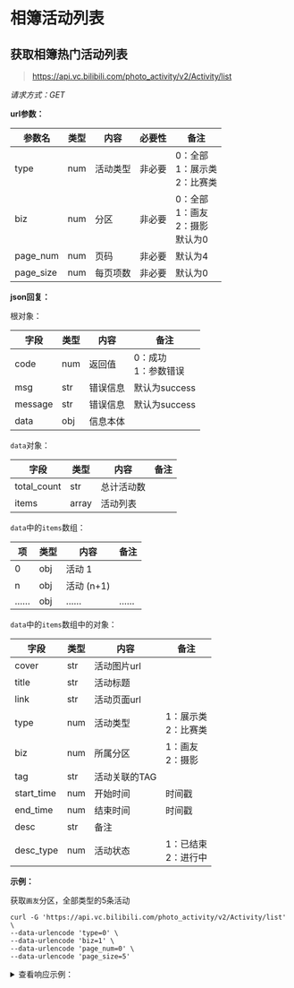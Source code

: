 # 相簿活动列表

## 获取相簿热门活动列表

> https://api.vc.bilibili.com/photo_activity/v2/Activity/list

*请求方式：GET*

**url参数：**

| 参数名    | 类型 | 内容     | 必要性 | 备注                                          |
| --------- | ---- | -------- | ------ | --------------------------------------------- |
| type      | num  | 活动类型 | 非必要 | 0：全部<br/>1：展示类<br/>2：比赛类           |
| biz       | num  | 分区     | 非必要 | 0：全部<br />1：画友<br/>2：摄影<br />默认为0 |
| page_num  | num  | 页码     | 非必要 | 默认为4                                       |
| page_size | num  | 每页项数 | 非必要 | 默认为0                                       |

**json回复：**

根对象：

| 字段    | 类型 | 内容     | 备注                     |
| ------- | ---- | -------- | ------------------------ |
| code    | num  | 返回值   | 0：成功<br />1：参数错误 |
| msg     | str  | 错误信息 | 默认为success            |
| message | str  | 错误信息 | 默认为success            |
| data    | obj  | 信息本体 |                          |

`data`对象：

| 字段        | 类型  | 内容       | 备注 |
| ----------- | ----- | ---------- | ---- |
| total_count | str   | 总计活动数 |      |
| items       | array | 活动列表   |      |

`data`中的`items`数组：

| 项   | 类型 | 内容       | 备注 |
| ---- | ---- | ---------- | ---- |
| 0    | obj  | 活动 1     |      |
| n    | obj  | 活动 (n+1) |      |
| ……   | obj  | ……         | ……   |

`data`中的`items`数组中的对象：

| 字段       | 类型 | 内容          | 备注                     |
| ---------- | ---- | ------------- | ------------------------ |
| cover      | str  | 活动图片url   |                          |
| title      | str  | 活动标题      |                          |
| link       | str  | 活动页面url   |                          |
| type       | num  | 活动类型      | 1：展示类<br/>2：比赛类  |
| biz        | num  | 所属分区      | 1：画友<br/>2：摄影      |
| tag        | str  | 活动关联的TAG |                          |
| start_time | num  | 开始时间      | 时间戳                   |
| end_time   | num  | 结束时间      | 时间戳                   |
| desc       | str  | 备注          |                          |
| desc_type  | num  | 活动状态      | 1：已结束<br />2：进行中 |

**示例：**

获取`画友`分区，全部类型的5条活动

```shell
curl -G 'https://api.vc.bilibili.com/photo_activity/v2/Activity/list' \
--data-urlencode 'type=0' \
--data-urlencode 'biz=1' \
--data-urlencode 'page_num=0' \
--data-urlencode 'page_size=5'
```

<details>
<summary>查看响应示例：</summary>


```json
{
    "code": 0,
    "msg": "success",
    "message": "success",
    "data": {
        "total_count": 21,
        "items": [
            {
                "cover": "http://i0.hdslb.com/bfs/vc/344d175cf88f217ce8bd0f004a2c5e770eff2e03.png",
                "title": "#月饼拟人#创作大赛！丰厚奖励等你来拿！",
                "link": "https://www.bilibili.com/read/cv1102416",
                "type": 1,
                "biz": 1,
                "tag": "",
                "start_time": 1535817600,
                "end_time": 1540915200,
                "desc": "已结束",
                "desc_type": 1
            },
            {
                "cover": "http://i0.hdslb.com/bfs/vc/63d48fbc37f0142a9c72e06ebc950d4089f881d6.png",
                "title": "「ISLAND」同人绘画大赛",
                "link": "https://www.bilibili.com/blackboard/activity-rkOlNomMQ.html",
                "type": 2,
                "biz": 1,
                "tag": "ISLAND同人绘画",
                "start_time": 1530720000,
                "end_time": 1534435200,
                "desc": "已结束",
                "desc_type": 1
            },
            {
                "cover": "http://i0.hdslb.com/bfs/vc/08d20bc6c10e1e310946ebaaf56c2c90c921644d.jpg",
                "title": "我家大师兄脑子有坑同人绘画大赛",
                "link": "https://www.bilibili.com/blackboard/activity-S1lV0Ot6M.html",
                "type": 2,
                "biz": 1,
                "tag": "兄坑同人绘画大赛",
                "start_time": 1525449600,
                "end_time": 1528473600,
                "desc": "已结束",
                "desc_type": 1
            },
            {
                "cover": "http://i0.hdslb.com/bfs/vc/4eb48398ec0824e96fc878235536f2e0b4a8aef5.jpg",
                "title": "国宝复“活”计划",
                "link": "https://www.bilibili.com/blackboard/activity-SJ4hL_UFz.html",
                "type": 2,
                "biz": 1,
                "tag": "国宝复“活”计划",
                "start_time": 1521388800,
                "end_time": 1525017600,
                "desc": "已结束",
                "desc_type": 1
            },
            {
                "cover": "http://i0.hdslb.com/bfs/vc/9068f91f62ea5a36cbafff263d7e47af99cc9836.jpg",
                "title": "画师专访——管郁生",
                "link": "https://www.bilibili.com/blackboard/interview-guanyusheng.html",
                "type": 1,
                "biz": 1,
                "tag": "",
                "start_time": 1517414400,
                "end_time": 0,
                "desc": "进行中",
                "desc_type": 2
            }
        ]
    }
}
```

</details>